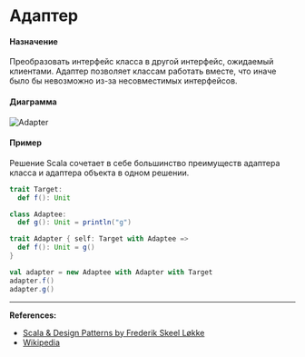 # Адаптер

#### Назначение

Преобразовать интерфейс класса в другой интерфейс, ожидаемый клиентами. 
Адаптер позволяет классам работать вместе, что иначе было бы невозможно из-за несовместимых интерфейсов.

#### Диаграмма

![Adapter](https://upload.wikimedia.org/wikipedia/ru/0/04/Adapter_pattern.svg)

#### Пример

Решение Scala сочетает в себе большинство преимуществ адаптера класса и адаптера объекта в одном решении.

```scala mdoc:silent
trait Target:
  def f(): Unit

class Adaptee:
  def g(): Unit = println("g")

trait Adapter { self: Target with Adaptee =>
  def f(): Unit = g()
}
```

```scala mdoc
val adapter = new Adaptee with Adapter with Target
adapter.f()
adapter.g()
```


---

**References:**
- [Scala & Design Patterns by Frederik Skeel Løkke](https://www.scala-lang.org/old/sites/default/files/FrederikThesis.pdf)
- [Wikipedia](https://ru.wikipedia.org/wiki/%D0%90%D0%B4%D0%B0%D0%BF%D1%82%D0%B5%D1%80_(%D1%88%D0%B0%D0%B1%D0%BB%D0%BE%D0%BD_%D0%BF%D1%80%D0%BE%D0%B5%D0%BA%D1%82%D0%B8%D1%80%D0%BE%D0%B2%D0%B0%D0%BD%D0%B8%D1%8F))
